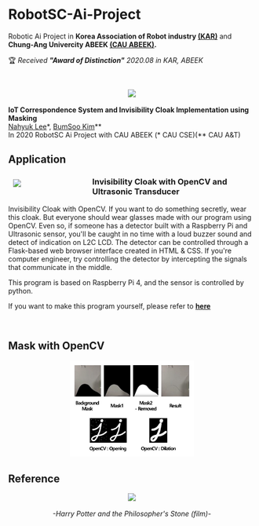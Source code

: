 # RobotSC-Ai-Project

Robotic Ai Project in **Korea Association of Robot industry [(KAR)](http://www.korearobot.or.kr/wp/)** and **Chung-Ang Univercity ABEEK [(CAU ABEEK)](https://abeek.cau.ac.kr/).**

🏆 *Received ***\"Award of Distinction\"*** 2020.08 in KAR, ABEEK*

<br>
<p align="center">
<img src="imgs/Invisibility_Cloak.gif">
</p>

**IoT Correspondence System and Invisibility Cloak Implementation using Masking**
<br>[Nahyuk Lee](https://github.com/NahyukLEE)\*, [BumSoo Kim](https://github.com/gh-BumsooKim)\**
<br>In 2020 RobotSC Ai Project with CAU ABEEK (* CAU CSE)(** CAU A&T)

## Application

<img align="left" style="padding:10px" src="imgs/Detection.gif" width=30%>


### Invisibility Cloak with OpenCV and Ultrasonic Transducer

Invisibility Cloak with OpenCV. If you want to do something secretly, wear this cloak. But everyone should wear glasses made with our program using OpenCV. Even so, if someone has a detector built with a Raspberry Pi and Ultrasonic sensor, you'll be caught in no time with a loud buzzer sound and detect of indication on L2C LCD. The detector can be controlled through a Flask-based web browser interface created in HTML & CSS. If you're computer engineer, try controlling the detector by intercepting the signals that communicate in the middle.

This program is based on Raspberry Pi 4, and the sensor is controlled by python.

If you want to make this program yourself, please refer to **[here]()**

<!--
### Forder : Example - example file using Raspberry Sensor with Python (RPi.GPIO)

### Forder : TestProject - containing FinalProject Demo version

### Forder : FinalProject - containing Final Project File

_sensor.py is operate UltraSonic Sensor.

_server.py is containing control Raspberry Pi in "local Web Server" using flask & python.

_openCV.py is Final Project Flie with "static(Forder)" , "template(Forder)"
-->

<br>

## Mask with OpenCV

<p align="center">
<img src="imgs/OpenCV_Mask.jpg" width=50%>
</p>

## Reference

<p align="center">
  
<img src="https://post-phinf.pstatic.net/MjAyMDAxMjlfMjM5/MDAxNTgwMjg2OTA4MjQ2.z5Sxk9-EYtfvDAoA2ADbkLO9oxwGnN713VWXgEUAVhUg.sFQTb_VsXwOTS_V6wOlO6sHX7dhQDEBBahTgYnPiTuIg.JPEG/%ED%88%AC%EB%AA%85%EB%A7%9D%ED%86%A0_3.jpg?type=w1200" >

<p align="center" style="font-style:italic"> -Harry Potter and the Philosopher's Stone (film)-</p>

</p>
